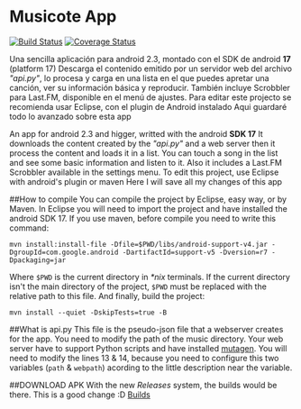 Musicote App
====================
[![Build Status](https://travis-ci.org/melchor629/Musicote-Melchor629.png?branch=ActionBarSherlock)](https://travis-ci.org/melchor629/Musicote-Melchor629) [![Coverage Status](https://coveralls.io/repos/melchor629/Musicote-Melchor629/badge.png)](https://coveralls.io/r/melchor629/Musicote-Melchor629)

Una sencilla aplicación para android 2.3, montado con el SDK de android **17** (platform 17)
Descarga el contenido emitido por un servidor web del archivo _"api.py"_, lo procesa y carga en una lista en el que puedes apretar una canción, ver su información básica y reproducir. También incluye Scrobbler para Last.FM, disponible en el menú de ajustes.
Para editar este projecto se recomienda usar Eclipse, con el plugin de Android instalado
Aqui guardaré todo lo avanzado sobre esta app

An app for android 2.3 and higger, writted with the android **SDK 17**
It downloads the content created by the _"api.py"_ and a web server then it process the content and loads it in a list. You can touch a song in the list and see some basic information and listen to it. Also it includes a Last.FM Scrobbler available in the settings menu.
To edit this project, use Eclipse with android's plugin or maven
Here I will save all my changes of this app

##How to compile
You can compile the project by Eclipse, easy way, or by Maven. In Eclipse you will need to import the project and have installed the android SDK 17. If you use maven, before compile you need to write this command:
```
mvn install:install-file -Dfile=$PWD/libs/android-support-v4.jar -DgroupId=com.google.android -DartifactId=support-v5 -Dversion=r7 -Dpackaging=jar
```
Where ```$PWD``` is the current directory in _*nix_ terminals. If the current directory isn't the main directory of the project, ```$PWD``` must be replaced with the relative path to this file. And finally, build the project:
```
mvn install --quiet -DskipTests=true -B
```

##What is api.py
This file is the pseudo-json file that a webserver creates for the app. You need to modify the path of the music directory. Your web server have to support Python scripts and have installed [mutagen](https://code.google.com/p/mutagen/).
You will need to modify the lines 13 & 14, because you need to configure this two variables (``` path ``` & ``` webpath ```) acording to the little description near the variable.

##DOWNLOAD APK
With the new _Releases_ system, the builds would be there. This is a good change :D
[Builds](https://github.com/melchor629/Musicote-Melchor629/releases)